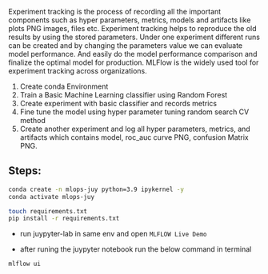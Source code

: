 Experiment tracking is the process of recording all the important components such as hyper parameters, metrics, models and artifacts like plots PNG images, files etc. Experiment tracking helps to reproduce the old results by using the stored parameters. Under one experiment different runs can be created and by changing the parameters value we can evaluate model performance. And easily do the model performance comparison and finalize the optimal model for production. MLFlow is the widely used tool for experiment tracking across organizations.

1. Create conda Environment
2. Train a Basic Machine Learning classifier using Random Forest
3. Create experiment with basic classifier and records metrics
4. Fine tune the model using hyper parameter tuning random search CV method
5. Create another experiment and log all hyper parameters, metrics, and artifacts which contains model, roc_auc curve PNG, confusion Matrix PNG.



## Steps:

```bash
conda create -n mlops-juy python=3.9 ipykernel -y
conda activate mlops-juy
```

```bash
touch requirements.txt
pip install -r requirements.txt
```

* run juypyter-lab in same env and open `MLFLOW Live Demo`

* after runing the juypyter notebook run the below command in terminal
```bash
mlflow ui
```